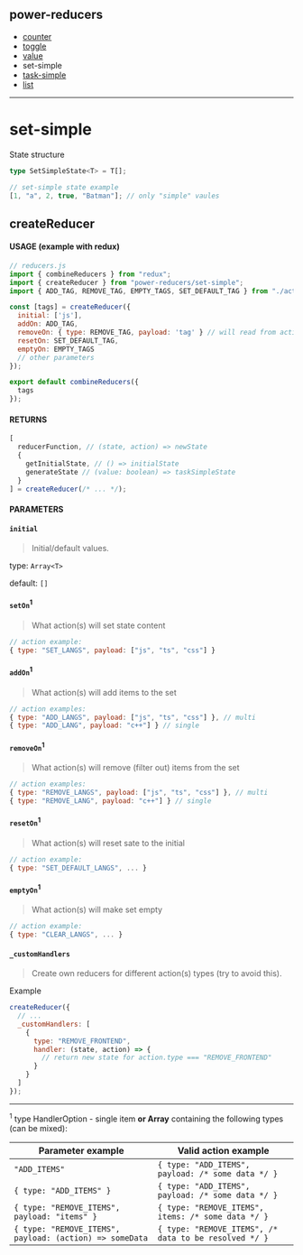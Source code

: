 ## power-reducers

- [counter](./counter.md)
- [toggle](./toggle.md)
- [value](./value.md)
- set-simple
- [task-simple](./task-simple.md)
- [list](./list.md)

---

# set-simple

State structure

```ts
type SetSimpleState<T> = T[];
```

```js
// set-simple state example
[1, "a", 2, true, "Batman"]; // only "simple" vaules
```

## createReducer

#### USAGE (example with redux)

```js
// reducers.js
import { combineReducers } from "redux";
import { createReducer } from "power-reducers/set-simple";
import { ADD_TAG, REMOVE_TAG, EMPTY_TAGS, SET_DEFAULT_TAG } from "./actions";

const [tags] = createReducer({
  initial: ['js'],
  addOn: ADD_TAG,
  removeOn: { type: REMOVE_TAG, payload: 'tag' } // will read from action.tag
  resetOn: SET_DEFAULT_TAG,
  emptyOn: EMPTY_TAGS
  // other parameters
});

export default combineReducers({
  tags
});
```

#### RETURNS

```javascript
[
  reducerFunction, // (state, action) => newState
  {
    getInitialState, // () => initialState
    generateState // (value: boolean) => taskSimpleState
  }
] = createReducer(/* ... */);
```

#### PARAMETERS

#### **`initial`**

> Initial/default values.

type: `Array<T>`

default: `[]`

#### **`setOn`<sup>1</sup>**

> What action(s) will set state content

```js
// action example:
{ type: "SET_LANGS", payload: ["js", "ts", "css"] }
```

#### **`addOn`<sup>1</sup>**

> What action(s) will add items to the set

```js
// action examples:
{ type: "ADD_LANGS", payload: ["js", "ts", "css"] }, // multi
{ type: "ADD_LANG", payload: "c++"] } // single
```

#### **`removeOn`<sup>1</sup>**

> What action(s) will remove (filter out) items from the set

```js
// action examples:
{ type: "REMOVE_LANGS", payload: ["js", "ts", "css"] }, // multi
{ type: "REMOVE_LANG", payload: "c++"] } // single
```

#### **`resetOn`<sup>1</sup>**

> What action(s) will reset sate to the initial

```js
// action example:
{ type: "SET_DEFAULT_LANGS", ... }
```

#### **`emptyOn`<sup>1</sup>**

> What action(s) will make set empty

```js
// action example:
{ type: "CLEAR_LANGS", ... }
```

#### **`_customHandlers`**

> Create own reducers for different action(s) types (try to avoid this).

Example

```javascript
createReducer({
  // ...
  _customHandlers: [
    {
      type: "REMOVE_FRONTEND",
      handler: (state, action) => {
        // return new state for action.type === "REMOVE_FRONTEND"
      }
    }
  ]
});
```

---

<sup>1</sup> type HandlerOption - single item **or Array** containing the following types (can be mixed):

| Parameter example                                       | Valid action example                                  |
| ------------------------------------------------------- | ----------------------------------------------------- |
| `"ADD_ITEMS"`                                           | `{ type: "ADD_ITEMS", payload: /* some data */ }`     |
| `{ type: "ADD_ITEMS" }`                                 | `{ type: "ADD_ITEMS", payload: /* some data */ }`     |
| `{ type: "REMOVE_ITEMS", payload: "items" }`            | `{ type: "REMOVE_ITEMS", items: /* some data */ }`    |
| `{ type: "REMOVE_ITEMS", payload: (action) => someData` | `{ type: "REMOVE_ITEMS", /* data to be resolved */ }` |

